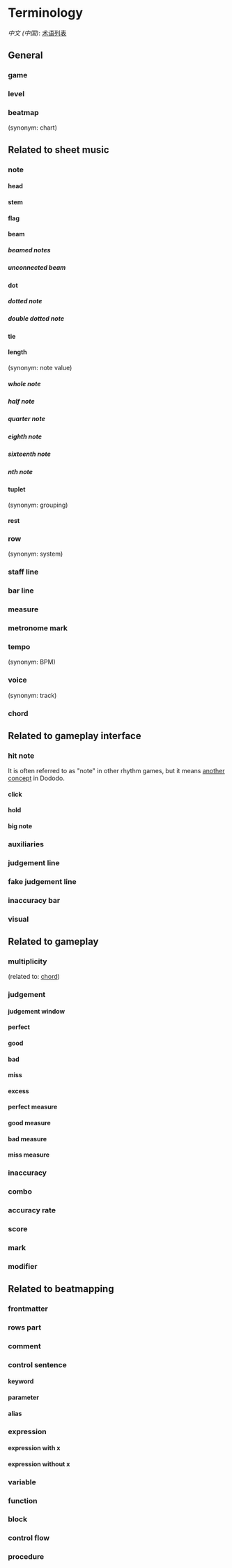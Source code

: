 # Terminology

*中文 (中国)*: [术语列表](terminology-zh-cn)

## General

### game

### level

### beatmap

(synonym: chart)

## Related to sheet music

### note

#### head

#### stem

#### flag

#### beam

##### beamed notes

##### unconnected beam

#### dot

##### dotted note

##### double dotted note

#### tie

#### length

(synonym: note value)

##### whole note

##### half note

##### quarter note

##### eighth note

##### sixteenth note

##### $n$th note

#### tuplet

(synonym: grouping)

#### rest

### row

(synonym: system)

### staff line

### bar line

### measure

### metronome mark

### tempo

(synonym: BPM)

### voice

(synonym: track)

### chord

## Related to gameplay interface

### hit note

It is often referred to as "note" in other rhythm games,
but it means [another concept](#note) in Dododo.

#### click

#### hold

#### big note

### auxiliaries

### judgement line

### fake judgement line

### inaccuracy bar

### visual

## Related to gameplay

### multiplicity

(related to: [chord](#chord))

### judgement

#### judgement window

#### perfect

#### good

#### bad

#### miss

#### excess

#### perfect measure

#### good measure

#### bad measure

#### miss measure

### inaccuracy

### combo

### accuracy rate

### score

### mark

### modifier

## Related to beatmapping

### frontmatter

### rows part

### comment

### control sentence

#### keyword

#### parameter

#### alias

### expression

#### expression with x

#### expression without x

### variable

### function

### block

### control flow

### procedure
